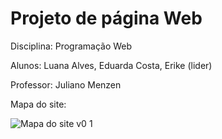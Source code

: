 # Projeto de página Web

Disciplina: Programação Web

Alunos: Luana Alves, Eduarda Costa, Erike (lider)

Professor: Juliano Menzen

Mapa do site:

![Mapa do site v0 1](https://github.com/user-attachments/assets/8d4862c7-fb10-4c81-8c08-67ae0ac31c78)
